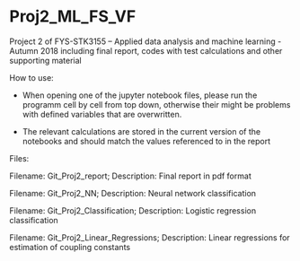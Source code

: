 # Proj2_ML_FS_VF
Project 2 of FYS-STK3155 – Applied data analysis and machine learning - Autumn 2018 including final report, codes with test calculations and other supporting material

How to use:

- When opening one of the jupyter notebook files, please run the programm cell by cell from top down, otherwise their might be problems with defined variables that are overwritten.

- The relevant calculations are stored in the current version of the notebooks and should match the values referenced to in the report

Files:

Filename: Git_Proj2_report; Description: Final report in pdf format

Filename: Git_Proj2_NN; Description: Neural network classification

Filename: Git_Proj2_Classification; Description: Logistic regression classification 

Filename: Git_Proj2_Linear_Regressions; Description: Linear regressions for estimation of coupling constants

